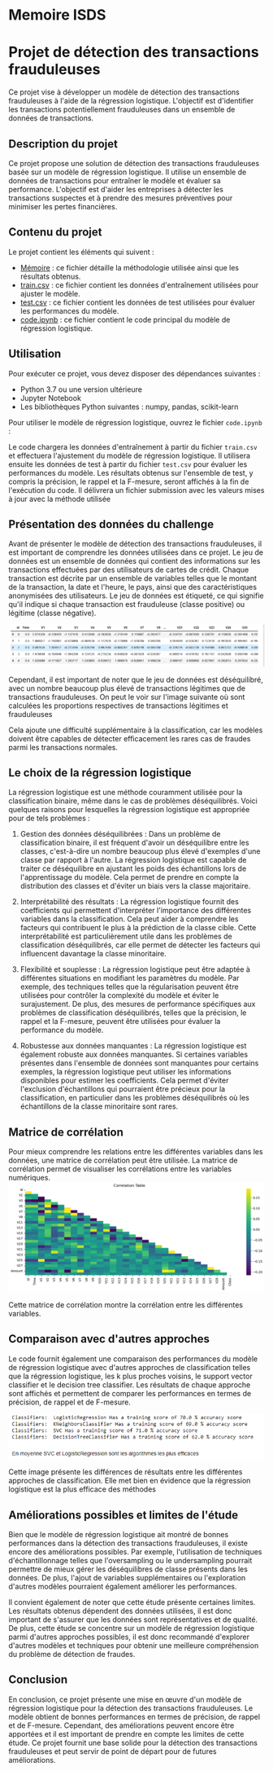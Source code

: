 # Memoire ISDS
# Projet de détection des transactions frauduleuses

Ce projet vise à développer un modèle de détection des transactions frauduleuses à l'aide de la régression logistique. L'objectif est d'identifier les transactions potentiellement frauduleuses dans un ensemble de données de transactions.

## Description du projet

Ce projet propose une solution de détection des transactions frauduleuses basée sur un modèle de régression logistique. Il utilise un ensemble de données de transactions pour entraîner le modèle et évaluer sa performance. L'objectif est d'aider les entreprises à détecter les transactions suspectes et à prendre des mesures préventives pour minimiser les pertes financières.

## Contenu du projet

Le projet contient les éléments qui suivent :

- [Mémoire](https://drive.google.com/file/d/1TdvaVXTq4_nmisiPGA9zMiKNXF9omowZ/view?usp=sharing) : ce fichier détaille la méthodologie utilisée ainsi que les résultats obtenus.
- [train.csv](https://drive.google.com/file/d/1jOXBGoaOWDcn8KV3D1f3Vy87molEfHsp/view?usp=sharing) : ce fichier contient les données d'entraînement utilisées pour ajuster le modèle.
- [test.csv](https://drive.google.com/file/d/1KUm7q-bw6tP3JGpudfn9rp7El_gHygUn/view?usp=sharing) : ce fichier contient les données de test utilisées pour évaluer les performances du modèle.
- [code.ipynb](https://github.com/zouzou456/Memoire_ISDS/blob/main/code.ipynb) : ce fichier contient le code principal du modèle de régression logistique.

## Utilisation

Pour exécuter ce projet, vous devez disposer des dépendances suivantes :

- Python 3.7 ou une version ultérieure
- Jupyter Notebook
- Les bibliothèques Python suivantes : numpy, pandas, scikit-learn


Pour utiliser le modèle de régression logistique, ouvrez le fichier `code.ipynb` :

Le code chargera les données d'entraînement à partir du fichier `train.csv` et effectuera l'ajustement du modèle de régression logistique. Il utilisera ensuite les données de test à partir du fichier `test.csv` pour évaluer les performances du modèle. Les résultats obtenus sur l'ensemble de test, y compris la précision, le rappel et la F-mesure, seront affichés à la fin de l'exécution du code. Il délivrera un fichier submission avec les valeurs mises à jour avec la méthode utilisée


## Présentation des données du challenge

Avant de présenter le modèle de détection des transactions frauduleuses, il est important de comprendre les données utilisées dans ce projet. Le jeu de données est un ensemble de données qui contient des informations sur les transactions effectuées par des utilisateurs de cartes de crédit. Chaque transaction est décrite par un ensemble de variables telles que le montant de la transaction, la date et l'heure, le pays, ainsi que des caractéristiques anonymisées des utilisateurs. Le jeu de données est étiqueté, ce qui signifie qu'il indique si chaque transaction est frauduleuse (classe positive) ou légitime (classe négative).

![Présentation des données](presentation.PNG)

Cependant, il est important de noter que le jeu de données est déséquilibré, avec un nombre beaucoup plus élevé de transactions légitimes que de transactions frauduleuses. On peut le voir sur l'image suivante où sont calculées les proportions respectives de transactions légitimes et frauduleuses

Cela ajoute une difficulté supplémentaire à la classification, car les modèles doivent être capables de détecter efficacement les rares cas de fraudes parmi les transactions normales.


## Le choix de la régression logistique 

La régression logistique est une méthode couramment utilisée pour la classification binaire, même dans le cas de problèmes déséquilibrés. Voici quelques raisons pour lesquelles la régression logistique est appropriée pour de tels problèmes :

1. Gestion des données déséquilibrées : Dans un problème de classification binaire, il est fréquent d'avoir un déséquilibre entre les classes, c'est-à-dire un nombre beaucoup plus élevé d'exemples d'une classe par rapport à l'autre. La régression logistique est capable de traiter ce déséquilibre en ajustant les poids des échantillons lors de l'apprentissage du modèle. Cela permet de prendre en compte la distribution des classes et d'éviter un biais vers la classe majoritaire.

2. Interprétabilité des résultats : La régression logistique fournit des coefficients qui permettent d'interpréter l'importance des différentes variables dans la classification. Cela peut aider à comprendre les facteurs qui contribuent le plus à la prédiction de la classe cible. Cette interprétabilité est particulièrement utile dans les problèmes de classification déséquilibrés, car elle permet de détecter les facteurs qui influencent davantage la classe minoritaire.

3. Flexibilité et souplesse : La régression logistique peut être adaptée à différentes situations en modifiant les paramètres du modèle. Par exemple, des techniques telles que la régularisation peuvent être utilisées pour contrôler la complexité du modèle et éviter le surajustement. De plus, des mesures de performance spécifiques aux problèmes de classification déséquilibrés, telles que la précision, le rappel et la F-mesure, peuvent être utilisées pour évaluer la performance du modèle.

4. Robustesse aux données manquantes : La régression logistique est également robuste aux données manquantes. Si certaines variables présentes dans l'ensemble de données sont manquantes pour certains exemples, la régression logistique peut utiliser les informations disponibles pour estimer les coefficients. Cela permet d'éviter l'exclusion d'échantillons qui pourraient être précieux pour la classification, en particulier dans les problèmes déséquilibrés où les échantillons de la classe minoritaire sont rares.


## Matrice de corrélation

Pour mieux comprendre les relations entre les différentes variables dans les données, une matrice de corrélation peut être utilisée. La matrice de corrélation permet de visualiser les corrélations entre les variables numériques.
![Matrice de corrélation](correlation.jpg)

Cette matrice de corrélation montre la corrélation entre les différentes variables.


## Comparaison avec d'autres approches

Le code fournit également une comparaison des performances du modèle de régression logistique avec d'autres approches de classification telles que la régression logistique, les k plus proches voisins, le support vector classifier et le decision tree classifier. Les résultats de chaque approche sont affichés et permettent de comparer les performances en termes de précision, de rappel et de F-mesure.

![Comparaison des performances](performance.PNG)

Cette image présente les différences de résultats entre les différentes approches de classification. Elle met bien en évidence que la régression logistique est la plus efficace des méthodes

## Améliorations possibles et limites de l'étude

Bien que le modèle de régression logistique ait montré de bonnes performances dans la détection des transactions frauduleuses, il existe encore des améliorations possibles. Par exemple, l'utilisation de techniques d'échantillonnage telles que l'oversampling ou le undersampling pourrait permettre de mieux gérer les déséquilibres de classe présents dans les données. De plus, l'ajout de variables supplémentaires ou l'exploration d'autres modèles pourraient également améliorer les performances.

Il convient également de noter que cette étude présente certaines limites. Les résultats obtenus dépendent des données utilisées, il est donc important de s'assurer que les données sont représentatives et de qualité. De plus, cette étude se concentre sur un modèle de régression logistique parmi d'autres approches possibles, il est donc recommandé d'explorer d'autres modèles et techniques pour obtenir une meilleure compréhension du problème de détection de fraudes.

## Conclusion

En conclusion, ce projet présente une mise en œuvre d'un modèle de régression logistique pour la détection des transactions frauduleuses. Le modèle obtient de bonnes performances en termes de précision, de rappel et de F-mesure. Cependant, des améliorations peuvent encore être apportées et il est important de prendre en compte les limites de cette étude. Ce projet fournit une base solide pour la détection des transactions frauduleuses et peut servir de point de départ pour de futures améliorations.
